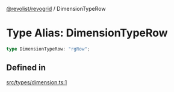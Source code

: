 [@revolist/revogrid](README.md) / DimensionTypeRow

# Type Alias: DimensionTypeRow

```ts
type DimensionTypeRow: "rgRow";
```

## Defined in

[src/types/dimension.ts:1](https://github.com/revolist/revogrid/blob/08de4537b2052abd86ff4eb5461780401e3c4fcb/src/types/dimension.ts#L1)
